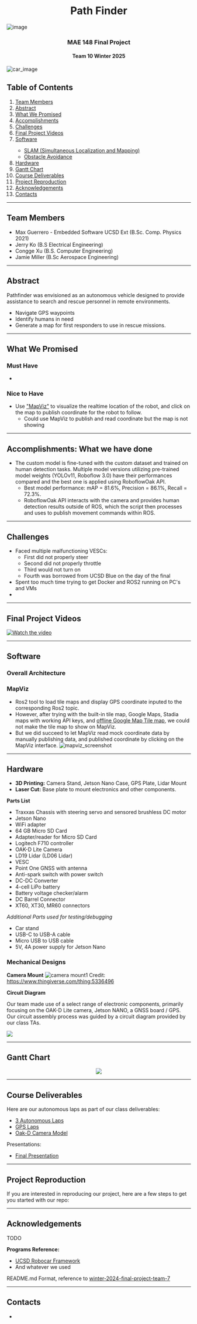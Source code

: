 # <div align="center">Path Finder</div>
![image](images/UCSDLogo_JSOE_BlueGold.png)
### <div align="center"> MAE 148 Final Project </div>
#### <div align="center"> Team 10 Winter 2025 </div>

![car_image](images/carpic.jpg)

## Table of Contents
  <ol>
    <li><a href="#team-members">Team Members</a></li>
    <li><a href="#abstract">Abstract</a></li>
    <li><a href="#what-we-promised">What We Promised</a></li>
    <li><a href="#accomplishments">Accomplishments</a></li>
    <li><a href="#challenges">Challenges</a></li>
    <li><a href="#final-project-videos">Final Project Videos</a></li>
    <li><a href="#software">Software</a></li>
        <ul>
            <li><a href="#slam-simultaneous-localization-and-mapping">SLAM (Simultaneous Localization and Mapping)</a></li>
            <li><a href="#obstacle-avoidance">Obstacle Avoidance</a></li>
        </ul>
    <li><a href="#hardware">Hardware</a></li>
    <li><a href="#gantt-chart">Gantt Chart</a></li>
    <li><a href="#course-deliverables">Course Deliverables</a></li>
    <li><a href="#project-reproduction">Project Reproduction</a></li>
    <li><a href="#acknowledgements">Acknowledgements</a></li>
    <li><a href="#contacts">Contacts</a></li>
  </ol>

<hr>

## Team Members
- Max Guerrero - Embedded Software UCSD Ext (B.Sc. Comp. Physics 2021)
- Jerry Ko (B.S Electrical Engineering)
- Congge Xu (B.S. Computer Engineering)
- Jamie Miller (B.Sc Aerospace Engineering)

<hr>

## Abstract
Pathfinder was envisioned as an autonomous vehicle designed to provide assistance to search and rescue personnel in remote environments.
- Navigate GPS waypoints
- Identify humans in need
- Generate a map for first responders to use in rescue missions.


<hr>

## What We Promised
### Must Have
* 

### Nice to Have
* Use ["MapViz"](https://swri-robotics.github.io/mapviz/) to visualize the realtime location of the robot, and click on the map to publish coordinate for the robot to follow.
  - Could use MapViz to publish and read coordinate but the map is not showing
<hr>

## Accomplishments: What we have done
* The custom model is fine-tuned with the custom dataset and trained on human detection tasks. Multiple model versions utilizing pre-trained model weights (YOLOv11, Roboflow 3.0) have their performances compared and the best one is applied using RoboflowOak API.
  - Best model performance: mAP = 81.6%, Precision = 86.1%, Recall = 72.3%. 
  - RoboflowOak API interacts with the camera and provides human detection results outside of ROS, which the script then processes and uses to publish movement commands within ROS. 
<hr>

## Challenges
* Faced multiple malfunctioning VESCs:
  - First did not properly steer
  - Second did not properly throttle
  - Third would not turn on
  - Fourth was borrowed from UCSD Blue on the day of the final
* Spent too much time trying to get Docker and ROS2 running on PC's and VMs
* 

<hr>

## Final Project Videos
[![Watch the video](https://img.youtube.com/vi/18XZ_vilVA8/maxresdefault.jpg)](https://youtu.be/18XZ_vilVA8)





<hr>

## Software

### Overall Architecture

### MapViz
  - Ros2 tool to load tile maps and display GPS coordinate inputed to the corresponding Ros2 topic.
  - However, after trying with the built-in tile map, Google Maps, Stadia maps with working API keys, and [offline Google Map Tile map](https://github.com/danielsnider/MapViz-Tile-Map-Google-Maps-Satellite), we could not make the tile map to show on MapViz.
  - But we did succeed to let MapViz read mock coordinate data by manually publishing data, and published coordinate by clicking on the MapViz interface.
  ![mapviz_screenshot](images/MapViz%20Screenshot.png)
<hr>

## Hardware 

* __3D Printing:__ Camera Stand, Jetson Nano Case, GPS Plate, Lidar Mount
* __Laser Cut:__ Base plate to mount electronics and other components.

__Parts List__

* Traxxas Chassis with steering servo and sensored brushless DC motor
* Jetson Nano
* WiFi adapter
* 64 GB Micro SD Card
* Adapter/reader for Micro SD Card
* Logitech F710 controller
* OAK-D Lite Camera
* LD19 Lidar (LD06 Lidar)
* VESC
* Point One GNSS with antenna
* Anti-spark switch with power switch
* DC-DC Converter
* 4-cell LiPo battery
* Battery voltage checker/alarm
* DC Barrel Connector
* XT60, XT30, MR60 connectors

*Additional Parts used for testing/debugging*

* Car stand
* USB-C to USB-A cable
* Micro USB to USB cable
* 5V, 4A power supply for Jetson Nano

### __Mechanical Designs__
__Camera Mount__
![camera mount1](images/cam%20mount1.png)
Credit: https://www.thingiverse.com/thing:5336496

__Circuit Diagram__

Our team made use of a select range of electronic components, primarily focusing on the OAK-D Lite camera, Jetson NANO, a GNSS board / GPS.
Our circuit assembly process was guided by a circuit diagram provided by our class TAs.

<img src="images/Circuit Diagram.png">

<hr>

## Gantt Chart
<div align="center">
    <img src="images/Gantt.png">
</div>
<hr>

## Course Deliverables
Here are our autonomous laps as part of our class deliverables:

* [3 Autonomous Laps](https://drive.google.com/file/d/1rYdKuJp95L6o8hU5gIAqILZzjU2uGJZW/view?usp=sharing) 
* [GPS Laps](https://youtu.be/jbZKhUSmnkc?si=7ICiua8Jcp4CKKOG)
* [Oak-D Camera Model](https://cdn.discordapp.com/attachments/1344142206776119386/1346536237007372288/IMG_3482.mov?ex=67e04618&is=67def498&hm=6a8eb74b5d8431f3bcc59a255ffcd0d7b85c87cf8b08f66f8d74673bdc5d60cd&)


Presentations:  
* [Final Presentation](https://docs.google.com/presentation/d/1ZoWhRLhPfD_xljGeW3dEyOw8T_ZkKze7IONw5t4ZVvc/edit?usp=sharing)
<hr>

## Project Reproduction
If you are interested in reproducing our project, here are a few steps to get you started with our repo:


<hr>

## Acknowledgements
TODO

**Programs Reference:**
* [UCSD Robocar Framework](https://gitlab.com/ucsd_robocar2)
* And whatever we used


README.md Format, reference to [winter-2024-final-project-team-7](https://github.com/UCSD-ECEMAE-148/winter-2024-final-project-team-7)

<hr>

## Contacts

* 
